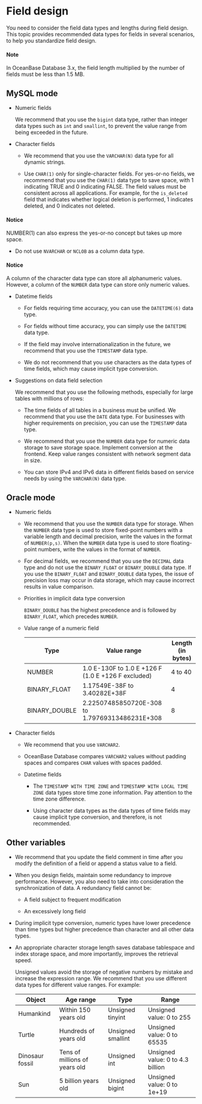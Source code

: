 # Field design

You need to consider the field data types and lengths during field design. This topic provides recommended data types for fields in several scenarios, to help you standardize field design.

<main id="notice" type='explain'>
    <h4>Note</h4>
    <p>In OceanBase Database 3.x, the field length multiplied by the number of fields must be less than 1.5 MB. </p>
  </main>

## MySQL mode

* Numeric fields

   We recommend that you use the `bigint` data type, rather than integer data types such as `int` and `smallint`, to prevent the value range from being exceeded in the future.

* Character fields

   * We recommend that you use the `VARCHAR(N)` data type for all dynamic strings.

   * Use `CHAR(1)` only for single-character fields. For yes-or-no fields, we recommend that you use the `CHAR(1)` data type to save space, with 1 indicating TRUE and 0 indicating FALSE. The field values must be consistent across all applications. For example, for the `is_deleted` field that indicates whether logical deletion is performed, 1 indicates deleted, and 0 indicates not deleted.

<main id="notice" type='notice'>
    <h4>Notice</h4>
    <p>NUMBER(1) can also express the yes-or-no concept but takes up more space. </p>
  </main>

   * Do not use `NVARCHAR` or `NCLOB` as a column data type.

<main id="notice" type='notice'>
    <h4>Notice</h4>
    <p>A column of the character data type can store all alphanumeric values. However, a column of the <code>NUMBER</code> data type can store only numeric values. </p>
  </main>

* Datetime fields

   * For fields requiring time accuracy, you can use the `DATETIME(6)` data type.

   * For fields without time accuracy, you can simply use the `DATETIME` data type.

   * If the field may involve internationalization in the future, we recommend that you use the `TIMESTAMP` data type.

   * We do not recommend that you use characters as the data types of time fields, which may cause implicit type conversion.

* Suggestions on data field selection

   We recommend that you use the following methods, especially for large tables with millions of rows:

   * The time fields of all tables in a business must be unified. We recommend that you use the `DATE` data type. For businesses with higher requirements on precision, you can use the `TIMESTAMP` data type.

   * We recommend that you use the `NUMBER` data type for numeric data storage to save storage space. Implement conversion at the frontend. Keep value ranges consistent with network segment data in size.

   * You can store IPv4 and IPv6 data in different fields based on service needs by using the `VARCHAR(N)` data type.

## Oracle mode

* Numeric fields

   * We recommend that you use the `NUMBER` data type for storage. When the `NUMBER` data type is used to store fixed-point numbers with a variable length and decimal precision, write the values in the format of `NUMBER(p,s)`. When the `NUMBER` data type is used to store floating-point numbers, write the values in the format of `NUMBER`.

   * For decimal fields, we recommend that you use the `DECIMAL` data type and do not use the `BINARY_FLOAT` or `BINARY_DOUBLE` data type. If you use the `BINARY_FLOAT` and `BINARY_DOUBLE` data types, the issue of precision loss may occur in data storage, which may cause incorrect results in value comparison.

   * Priorities in implicit data type conversion

      `BINARY_DOUBLE` has the highest precedence and is followed by `BINARY_FLOAT`, which precedes `NUMBER`.

   * Value range of a numeric field

      | **Type** | **Value range** | **Length (in bytes)** |
      |---------------|------------------------------------------------|-------------|
      | NUMBER | 1.0 E-130F to 1.0 E +126 F (1.0 E +126 F excluded) | 4 to 40 |
      | BINARY_FLOAT | 1.17549E-38F to 3.40282E+38F | 4 |
      | BINARY_DOUBLE | 2.22507485850720E-308 to 1.79769313486231E+308 | 8 |

* Character fields

   * We recommend that you use `VARCHAR2`.

   * OceanBase Database compares `VARCHAR2` values without padding spaces and compares `CHAR` values with spaces padded.

   * Datetime fields

      * The `TIMESTAMP WITH TIME ZONE` and `TIMESTAMP WITH LOCAL TIME ZONE` data types store time zone information. Pay attention to the time zone difference.

      * Using character data types as the data types of time fields may cause implicit type conversion, and therefore, is not recommended.

## Other variables

* We recommend that you update the field comment in time after you modify the definition of a field or append a status value to a field.

* When you design fields, maintain some redundancy to improve performance. However, you also need to take into consideration the synchronization of data. A redundancy field cannot be:

   * A field subject to frequent modification

   * An excessively long field

* During implicit type conversion, numeric types have lower precedence than time types but higher precedence than character and all other data types.

* An appropriate character storage length saves database tablespace and index storage space, and more importantly, improves the retrieval speed.

   Unsigned values avoid the storage of negative numbers by mistake and increase the expression range. We recommend that you use different data types for different value ranges. For example:

   | **Object** | **Age range** | **Type** | **Range** |
   |--------|----------|-------------------|---------------------|
   | Humankind | Within 150 years old | Unsigned tinyint | Unsigned value: 0 to 255  |
   | Turtle | Hundreds of years old | Unsigned smallint | Unsigned value: 0 to 65535  |
   | Dinosaur fossil | Tens of millions of years old | Unsigned int | Unsigned value: 0 to 4.3 billion  |
   | Sun | 5 billion years old | Unsigned bigint | Unsigned value: 0 to 1e+19  |
